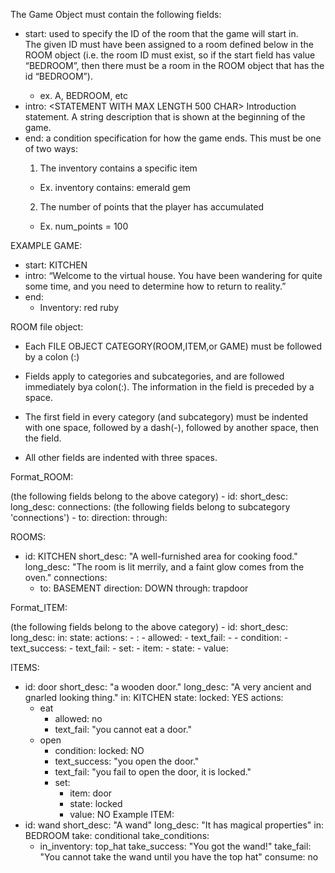 The Game Object must contain the following fields:
 - start: <ROOM IDENTIFIER> used to specify the ID of the room that the game will start in.   
   The given ID must have been assigned to a room defined below in the ROOM 
   object (i.e. the room ID must exist, so if the start field has value 
   “BEDROOM”, then there must be a room in the ROOM object that has the id “BEDROOM”).
    - ex. A, BEDROOM, etc
 - intro: <STATEMENT WITH MAX LENGTH 500 CHAR> Introduction statement. A string description that is shown at the 
   beginning of the game.
 - end: <CONDITION> a condition specification for how the game ends. This must be one of two ways:
   1. The inventory contains a specific item
   - Ex. inventory contains: emerald gem
   2. The number of points that the player has accumulated
   - Ex. num_points = 100


EXAMPLE GAME:
 - start: KITCHEN
 - intro: “Welcome to the virtual house. You have been wandering for quite some time, 
   and you need to determine how to return to reality.”
 - end:
   - Inventory: red ruby

ROOM file object:

- Each FILE OBJECT CATEGORY(ROOM,ITEM,or GAME) must be followed by a colon (:)
- Fields apply to categories and subcategories, and are followed immediately bya colon(:). The information in the field is preceded by a space.
- The first field in every category (and subcategory) must be indented with one
space, followed by a dash(-), followed by another space, then the field.

- All other fields are indented	with three spaces.

Format_ROOM:

<FILE OBJECT CATEGORY>
(the following fields belong to the above category)
 - id: <UNIQUE ID NAME>
   short_desc: <STRING DESCRIPTION>
   long_desc: <STRING DESCRIPTION>
   connections:
   (the	following fields belong	to subcategory 'connections')
    - to: <ROOM	  ID>
      direction: <CARDINAL DIRECTION>
      through: <OBJECT ID>

ROOMS:
 - id: KITCHEN
   short_desc: "A well-furnished area for cooking food."
   long_desc: "The room is lit merrily, and a faint glow comes from the oven."
   connections:
    - to: BASEMENT
      direction: DOWN
      through: trapdoor

Format_ITEM:

<FILE OBJECT CATEGORY>
(the      following fields belong    to the above category)
  - id: <UNIQUE ID NAME>
    short_desc: <STRING DESCRIPTION>
    long_desc: <STRING DESCRIPTION>
    in: <ROOM ID>
    state: <ATTRIBUTE>
    actions:
      - <ACTION FROM BANK>:
          - allowed: <YES/NO>
          - text_fail: <STRING>
      - <ACTION FROM BANK>
           - condition: <ATTRIBUTE: YES/NO>
           - text_success: <STRING>
           - text_fail: <STRING>
           - set:
               - item: <ITEM ID>
               - state: <ATTRIBUTE>
               - value: <YES/NO>

ITEMS:
 - id: door
   short_desc: "a wooden door."
   long_desc: "A very ancient and gnarled looking thing."
   in: KITCHEN
   state: locked: YES
   actions:
     - eat
         - allowed: no
         - text_fail: "you cannot eat a door."
     - open
         - condition: locked: NO
         - text_success: "you open the door."
         - text_fail: "you fail to open the door, it is locked."
         - set:
             - item: door
             - state: locked
             - value: NO
Example ITEM:
 - id: wand
   short_desc: "A wand"
   long_desc: "It has magical properties"
   in: BEDROOM
   take: conditional
   take_conditions:
    - in_inventory: top_hat
   take_success: "You got the wand!"
   take_fail: "You cannot take the wand until you have the top hat"
   consume: no								    
